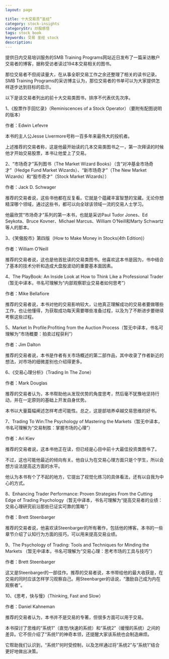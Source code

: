 ```yaml
---
layout: page

title: 十大交易员“圣经”
category: stock-insights
categoryStr: 炒股感悟
tags: stock book
keywords: 交易 圣经 stock
description: 
---
```




提供日内交易培训服务的SMB Training Programs网站近日发布了一篇采访散户交易者的博客，据称受访者读过194本交易相关的图书。

那位交易者不但阅读量大，在从事全职交易工作之余还整理了相关的读书记录。SMB Training Programs的采访博主认为，那位交易者的书单可以为大家提供怎样逐步达到目标的启示。

以下是该交易者列出的前十大交易类图书，排序不代表优先次序。

1、《股票作手回忆录》（Reminiscences of a Stock Operator）（要附有配图说明的版本）

作者：Edwin Lefevre



本书的主人公Jesse Livermore号称一百多年来最伟大的投机者。

上述推荐的交易者称，这是他最开始读的几本交易类图书之一，第一次拜读的时候他才开始交易股票，本书让他爱上了交易。

2、“市场奇才”系列图书（The Market Wizard Books）（含“对冲基金市场奇才”（Hedge Fund Market Wizards）、“新市场奇才”（The New Market Wizards）和“股市奇才”（Stock Market Wizards））

作者：Jack D. Schwager 



推荐的交易者说，这些书他都在反复看。它就是个蕴藏丰富智慧的宝藏。无论你想精深哪个领域，通过这些书，都可以向全球该领域一流的交易人士学习。

他最欣赏“市场奇才”系列的第一本书，也就是采访Paul Tudor Jones、Ed Seykota、Bruce Kovner、Michael Marcus、William O’Neill和Marty Schwartz等人的那本。

3、《笑傲股市》第四版（How to Make Money in Stocks(4th Edition)）

作者：William O’Neill



推荐的交易者说，这也是他首批读的交易类图书。他喜欢这本书是因为，书中结合了基本的技术分析和造成大盘股波动的重要基本面因素。

4、The PlayBook: An Inside Look at How to Think Like a Professional Trader（暂无中译本，书名可理解为“内部观察职业交易者如何思考”）

作者：Mike Bellafiore



推荐的交易者说，本书对他的交易影响较大，让他真正理解成功的交易者要做哪些工作，也让他懂得，为获取成功每天需要哪些准备过程，以及为了不断进步要继续考察这些过程。

5、Market In Profile:Profiting from the Auction Process（暂无中译本，书名可理解为“市场概要：拍卖过程获利”）

作者：Jim Dalton



推荐的交易者说，本书是作者有关市场概述的第二部作品，其中收录了作者新近的想法，对市场的细微差别也介绍得更多。

6、《交易心理分析》（Trading In The Zone）

作者：Mark Douglas



推荐的交易者认为，本书帮助他从发现优势的角度思考，然后毫不犹豫地坚持行动，并在一定原则的基础上开发自身优势。

本书以大量篇幅阐述怎样考虑可能性。总之，这是部培养卓越交易思维的好书。

7、Trading To Win:The Psychology of Mastering the Markets（暂无中译本，书名可理解为“交易制胜：掌握市场的心理”）

作者：Ari Kiev



推荐的交易者说，这本书他正在读，但已经是心目中前十大最佳投资类图书了。

不过，这也可能他最近的倾向有关。他自认为在交易心理方面只是个学生，所以会想方设法提高这方面的水平。

他认为本书有个了不起的地方，它提出了视觉化练习的具体看法，还有以自我为中心的方式。

8、Enhancing Trader Performance: Proven Strategies From the Cutting Edge of Trading Psychology（暂无中译本，书名可理解为“提高交易者的业绩：交易心理研究前沿那些已证实可靠的策略”）

作者：Brett Steenbarger



推荐的交易者说，他喜欢读Steenbarger的所有著作，包括他的博客。本书的一些章节介绍了认知行为方面的技巧，可以用来提高交易业绩。

9、The Psychology of Trading: Tools and Techniques for Minding the Markets （暂无中译本，书名可理解为“交易心理：思考市场的工具与技巧”）

作者：Brett Steenbarger



这又是Steenbarger的一部佳作。推荐的交易者说，本书带给他的最大收获是，在交易的同时应该怎样学习观察自己。用Steenbarger的话说，“激励自己成为内在观察者”。

10、《思考，快与慢》（Thinking, Fast and Slow） 

作者：Daniel Kahneman



推荐的交易者认为，本书并不是交易的专著，但很多方面可以用于交易。

本书探讨了思维的“系统1”（直觉/快速的系统）和“系统2”（缓慢的系统）之间的差异。它不但介绍了“系统1”的神奇本领，还提醒大家该系统也会制造麻烦。

它帮助我们认识到，“系统1”何时受控制，以及怎样通过将“系统2”与“系统1”结合更好地做出决策。



